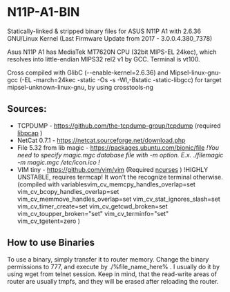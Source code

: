 # N11P-A1-BIN
Statically-linked & stripped binary files for ASUS N11P A1 with 2.6.36 GNU/Linux Kernel (Last Firmware Update from 2017 - 3.0.0.4.380_7378)

Asus N11P A1 has MediaTek MT7620N CPU (32bit MIPS-EL 24kec), which resolves into little-endian MIPS32 rel2 v1 by GCC. Terminal is vt100.

Cross compiled with GlibC (--enable-kernel=2.6.36) and Mipsel-linux-gnu-gcc (-EL -march=24kec -static -Os -s -Wl,-Bstatic -static-libgcc) for target mipsel-unknown-linux-gnu, by using crosstools-ng

## Sources: 
- TCPDUMP - https://github.com/the-tcpdump-group/tcpdump (required [libpcap](https://github.com/the-tcpdump-group/libpcap) )
- NetCat 0.7.1 - https://netcat.sourceforge.net/download.php 
- File 5.32 from lib magic - https://packages.ubuntu.com/bionic/file *!You need to specify magic.mgc database file with -m option. E.x. ./filemagic -m magic.mgc /etc/icon.ico !*
- VIM tiny - https://github.com/vim/vim (Required [ncurses](https://github.com/mirror/ncurses) ) !HIGHLY UNSTABLE, requires termcap! It won't the recognize terminal otherwise. (compiled with variablesvim_cv_memcpy_handles_overlap=set vim_cv_bcopy_handles_overlap=set vim_cv_memmove_handles_overlap=set vim_cv_stat_ignores_slash=set vim_cv_timer_create=set vim_cv_getcwd_broken=set vim_cv_toupper_broken="set" vim_cv_terminfo="set" vim_cv_tgetent=zero )



## How to use Binaries
To use a binary, simply transfer it to router memory. Change the binary permissions to 777, and execute by ./%file_name_here% .
I usually do it by using wget from telnet session. Keep in mind, that the read-write areas of router are usually tmpfs, and they will be erased after reloading the router.
